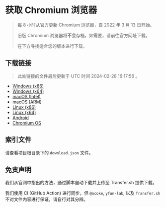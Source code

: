 # 获取 Chromium 浏览器

> 每 8 小时从官方更新 Chromium 浏览器，自 2022 年 3 月 13 日开始。
> 
> 旧版 Chromium 浏览器将**不会**存档，如需要，请前往官方网址下载。
>
> 在下方寻找适合您的版本进行下载。

## 下载链接

> 此处链接的文件最后更新于 UTC 时间 2024-02-28 16:17:56
。

- [Windows (x86)](https://transfer.sh/wYAtUQFaD5/Win.zip)
- [Windows (x64)](https://transfer.sh/QaCKdRF7vR/Win_x64.zip)
- [macOS (Intel)](https://transfer.sh/ilo3XwTGAL/Mac.zip)
- [macOS (ARM)](https://transfer.sh/YaO0fULq41/Mac_Arm.zip)
- [Linux (x86)](https://transfer.sh/BUIczTG45P/Linux.zip)
- [Linux (x64)](https://transfer.sh/YI30wTWp9H/Linux_x64.zip)
- [Android](https://transfer.sh/mCUpDjopMH/Android.zip)
- [Chromium OS](https://transfer.sh/y5bkGiDMg3/Linux_ChromiumOS_Full.zip)

## 索引文件

请查看项目根目录下的 `download.json` 文件。

## 免责声明

我们从官网中指出的方法，通过脚本自动下载并上传至 Transfer.sh 提供下载。

我们使用 CI (GitHub Action) 进行同步，但 `@ocoke`, `yfun-lab`, 以及 `Transfer.sh` 不对文件内容进行保证，请自行对其分辨。
